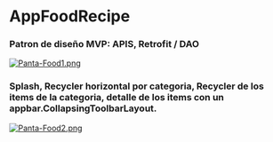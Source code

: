 # AppFoodRecipe

### Patron de diseño MVP: APIS, Retrofit / DAO
[![Panta-Food1.png](https://i.postimg.cc/ZKV0CM4w/Panta-Food1.png)](https://postimg.cc/PPvd7KLD)

### Splash, Recycler horizontal por categoria, Recycler de los items de la categoria, detalle de los items con un appbar.CollapsingToolbarLayout. 
[![Panta-Food2.png](https://i.postimg.cc/ZKPGxWRR/Panta-Food2.png)](https://postimg.cc/9rMgWFy5)

